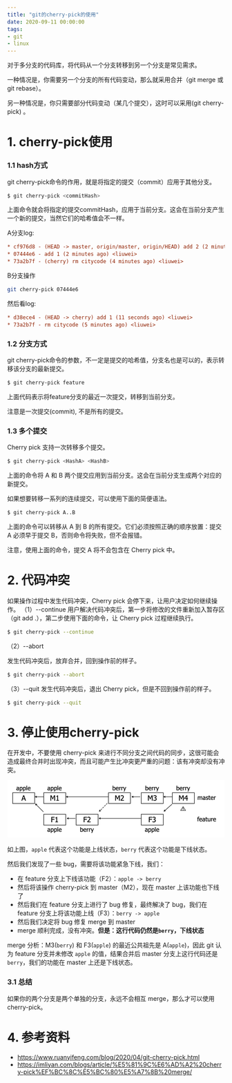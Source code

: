 ```yaml
---
title: "git的cherry-pick的使用"
date: 2020-09-11 00:00:00
tags:
- git
- linux
---
```


对于多分支的代码库，将代码从一个分支转移到另一个分支是常见需求。

一种情况是，你需要另一个分支的所有代码变动，那么就采用合并（git merge 或 git rebase）。

另一种情况是，你只需要部分代码变动（某几个提交），这时可以采用(git cherry-pick) 。

<!-- more -->

# 1. cherry-pick使用

### 1.1 hash方式

git cherry-pick命令的作用，就是将指定的提交（commit）应用于其他分支。

```bash
$ git cherry-pick <commitHash>
```

上面命令就会将指定的提交commitHash，应用于当前分支。这会在当前分支产生一个新的提交，当然它们的哈希值会不一样。



A分支log:

```ini
* cf976d8 - (HEAD -> master, origin/master, origin/HEAD) add 2 (2 minutes ago) <liuwei>
* 07444e6 - add 1 (2 minutes ago) <liuwei>
* 73a2b7f - (cherry) rm citycode (4 minutes ago) <liuwei>
```

B分支操作

```bash
git cherry-pick 07444e6
```

然后看log:

```ini
* d38ece4 - (HEAD -> cherry) add 1 (11 seconds ago) <liuwei>
* 73a2b7f - rm citycode (5 minutes ago) <liuwei>
```



### 1.2 分支方式

git cherry-pick命令的参数，不一定是提交的哈希值，分支名也是可以的，表示转移该分支的最新提交。

```bash
$ git cherry-pick feature
```

上面代码表示将feature分支的最近一次提交，转移到当前分支。

注意是一次提交(commit), 不是所有的提交。



### 1.3 多个提交

Cherry pick 支持一次转移多个提交。

```bash
$ git cherry-pick <HashA> <HashB>
```

上面的命令将 A 和 B 两个提交应用到当前分支。这会在当前分支生成两个对应的新提交。



如果想要转移一系列的连续提交，可以使用下面的简便语法。

```bash
$ git cherry-pick A..B 
```

上面的命令可以转移从 A 到 B 的所有提交。它们必须按照正确的顺序放置：提交 A 必须早于提交 B，否则命令将失败，但不会报错。

注意，使用上面的命令，提交 A 将不会包含在 Cherry pick 中。



# 2. 代码冲突

如果操作过程中发生代码冲突，Cherry pick 会停下来，让用户决定如何继续操作。
（1）--continue
用户解决代码冲突后，第一步将修改的文件重新加入暂存区（git add .），第二步使用下面的命令，让 Cherry pick 过程继续执行。

```bash
$ git cherry-pick --continue
```

（2）--abort

发生代码冲突后，放弃合并，回到操作前的样子。

```bash
$ git cherry-pick --abort
```

（3）--quit
发生代码冲突后，退出 Cherry pick，但是不回到操作前的样子。

```bash
$ git cherry-pick --quit
```



# 3. 停止使用cherry-pick

在开发中，不要使用 cherry-pick 来进行不同分支之间代码的同步，这很可能会造成最终合并时出现冲突，而且可能产生比冲突更严重的问题：该有冲突却没有冲突。



![1](git的cherry-pick的使用/1.png)



如上图，`apple` 代表这个功能是上线状态，`berry` 代表这个功能是下线状态。

然后我们发现了一些 bug，需要将该功能紧急下线，我们：

- 在 feature 分支上下线该功能（F2）：`apple -> berry`
- 然后将该操作 cherry-pick 到 master（M2），现在 master 上该功能也下线了
- 然后我们在 feature 分支上进行了 bug 修复，最终解决了 bug，我们在 feature 分支上将该功能上线（F3）：`berry -> apple`
- 然后我们决定将 bug 修复 merge 到 master
- merge 顺利完成，没有冲突。**但是：这行代码仍然是`berry`，下线状态**

merge 分析：M3(`berry`) 和 F3(`apple`) 的最近公共祖先是 A(`apple`)，因此 git 认为 feature 分支并未修改 `apple` 的值，结果合并后 master 分支上这行代码还是 `berry`，我们的功能在 master 上还是下线状态。



### 3.1 总结

如果你的两个分支是两个单独的分支，永远不会相互 merge，那么才可以使用 cherry-pick。



# 4. 参考资料


+ https://www.ruanyifeng.com/blog/2020/04/git-cherry-pick.html
+ https://imliyan.com/blogs/article/%E5%81%9C%E6%AD%A2%20cherry-pick%EF%BC%8C%E5%BC%80%E5%A7%8B%20merge/



